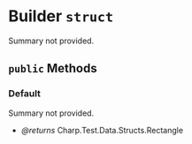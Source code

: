 # Builder `struct`

Summary not provided.

## `public` Methods

### Default

Summary not provided.

- *@returns* Charp.Test.Data.Structs.Rectangle